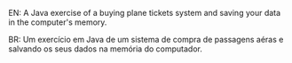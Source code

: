 EN:
A Java exercise of a buying plane tickets system and saving your data in the computer's memory.

BR:
Um exercício em Java de um sistema de compra de passagens aéras e salvando os seus dados na memória do computador.
